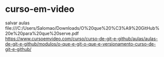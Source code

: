 # curso-em-video
salvar aulas 
file:///C:/Users/Salomao/Downloads/O%20que%20%C3%A9%20GitHub%20e%20para%20que%20serve.pdf
https://www.cursoemvideo.com/curso/curso-de-git-e-github/aulas/aulas-de-git-e-github/modulos/o-que-e-git-o-que-e-versionamento-curso-de-git-e-github/
